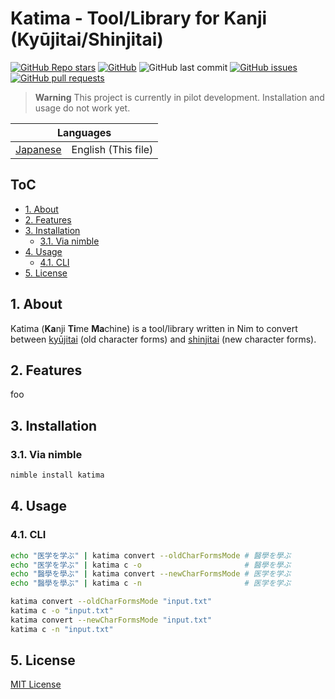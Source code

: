 # Katima - Tool/Library for Kanji (Kyūjitai/Shinjitai) <!-- omit in toc -->

[![GitHub Repo stars](https://img.shields.io/github/stars/lafixier/katima?style=for-the-badge)](https://github.com/lafixier/katima/stargazers)
[![GitHub](https://img.shields.io/github/license/lafixier/katima?style=for-the-badge)](https://github.com/lafixier/katima/blob/develop/LICENSE)
![GitHub last commit](https://img.shields.io/github/last-commit/lafixier/katima?style=for-the-badge)
[![GitHub issues](https://img.shields.io/github/issues/lafixier/katima?style=for-the-badge)](https://github.com/lafixier/katima/issues)
[![GitHub pull requests](https://img.shields.io/github/issues-pr-raw/lafixier/katima?style=for-the-badge)](https://github.com/lafixier/katima/pulls)

> **Warning**
> This project is currently in pilot development.
> Installation and usage do not work yet.

<!-- ここにGIFを挿入 -->

<div align="center">
  <table>
    <tr>
      <thead>
        <tr>
          <th colspan="2">Languages</th>
        </tr>
      </thead>
      <tbody>
        <td>
          <a href="README_ja.md">Japanese</a>
        </td>
        <td>English (This file)</td>
      </tbody>
    </tr>
  </table>
</div>

## ToC <!-- omit in toc -->

- [1. About](#1-about)
- [2. Features](#2-features)
- [3. Installation](#3-installation)
  - [3.1. Via nimble](#31-via-nimble)
- [4. Usage](#4-usage)
  - [4.1. CLI](#41-cli)
- [5. License](#5-license)

## 1. About

Katima (**Ka**nji **Ti**me **Ma**chine) is a tool/library written in Nim to convert between [kyūjitai](https://en.wikipedia.org/wiki/Ky%C5%ABjitai) (old character forms) and [shinjitai](https://en.wikipedia.org/wiki/Shinjitai) (new character forms).

## 2. Features

foo

## 3. Installation

### 3.1. Via nimble

```bash
nimble install katima
```

## 4. Usage

### 4.1. CLI

```bash
echo "医学を学ぶ" | katima convert --oldCharFormsMode # 醫學を學ぶ
echo "医学を学ぶ" | katima c -o                       # 醫學を學ぶ
echo "醫學を學ぶ" | katima convert --newCharFormsMode # 医学を学ぶ
echo "醫學を學ぶ" | katima c -n                       # 医学を学ぶ
```

```bash
katima convert --oldCharFormsMode "input.txt"
katima c -o "input.txt"
katima convert --newCharFormsMode "input.txt"
katima c -n "input.txt"
```

## 5. License

[MIT License](LICENSE)
